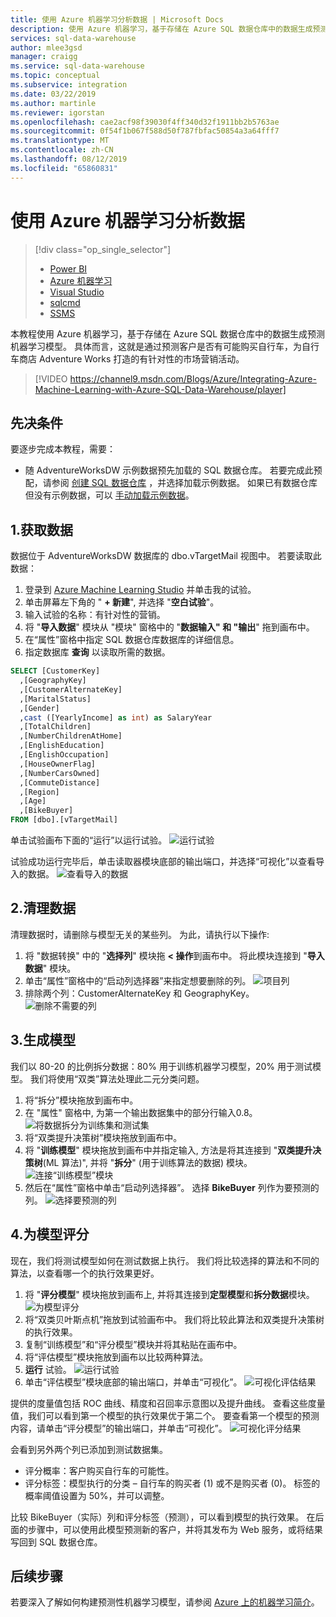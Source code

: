 ```yaml
---
title: 使用 Azure 机器学习分析数据 | Microsoft Docs
description: 使用 Azure 机器学习，基于存储在 Azure SQL 数据仓库中的数据生成预测机器学习模型。
services: sql-data-warehouse
author: mlee3gsd
manager: craigg
ms.service: sql-data-warehouse
ms.topic: conceptual
ms.subservice: integration
ms.date: 03/22/2019
ms.author: martinle
ms.reviewer: igorstan
ms.openlocfilehash: cae2acf98f39030f4ff340d32f1911bb2b5763ae
ms.sourcegitcommit: 0f54f1b067f588d50f787fbfac50854a3a64fff7
ms.translationtype: MT
ms.contentlocale: zh-CN
ms.lasthandoff: 08/12/2019
ms.locfileid: "65860831"
---
```

# <a name="analyze-data-with-azure-machine-learning"></a>使用 Azure 机器学习分析数据
> [!div class="op_single_selector"]
> * [Power BI](sql-data-warehouse-get-started-visualize-with-power-bi.md)
> * [Azure 机器学习](sql-data-warehouse-get-started-analyze-with-azure-machine-learning.md)
> * [Visual Studio](sql-data-warehouse-query-visual-studio.md)
> * [sqlcmd](sql-data-warehouse-get-started-connect-sqlcmd.md) 
> * [SSMS](sql-data-warehouse-query-ssms.md)
> 
> 

本教程使用 Azure 机器学习，基于存储在 Azure SQL 数据仓库中的数据生成预测机器学习模型。 具体而言，这就是通过预测客户是否有可能购买自行车，为自行车商店 Adventure Works 打造的有针对性的市场营销活动。

> [!VIDEO https://channel9.msdn.com/Blogs/Azure/Integrating-Azure-Machine-Learning-with-Azure-SQL-Data-Warehouse/player]
> 
> 

## <a name="prerequisites"></a>先决条件
要逐步完成本教程，需要：

* 随 AdventureWorksDW 示例数据预先加载的 SQL 数据仓库。 若要完成此预配，请参阅 [创建 SQL 数据仓库][Create a SQL Data Warehouse] ，并选择加载示例数据。 如果已有数据仓库但没有示例数据，可以 [手动加载示例数据][load sample data manually]。

## <a name="1-get-the-data"></a>1.获取数据
数据位于 AdventureWorksDW 数据库的 dbo.vTargetMail 视图中。 若要读取此数据：

1. 登录到 [Azure Machine Learning Studio][Azure Machine Learning studio] 并单击我的试验。
2. 单击屏幕左下角的 " **+ 新建**", 并选择 "**空白试验**"。
3. 输入试验的名称：有针对性的营销。
4. 将 "**导入数据**" 模块从 "模块" 窗格中的 "**数据输入" 和 "输出**" 拖到画布中。
5. 在“属性”窗格中指定 SQL 数据仓库数据库的详细信息。
6. 指定数据库 **查询** 以读取所需的数据。

```sql
SELECT [CustomerKey]
  ,[GeographyKey]
  ,[CustomerAlternateKey]
  ,[MaritalStatus]
  ,[Gender]
  ,cast ([YearlyIncome] as int) as SalaryYear
  ,[TotalChildren]
  ,[NumberChildrenAtHome]
  ,[EnglishEducation]
  ,[EnglishOccupation]
  ,[HouseOwnerFlag]
  ,[NumberCarsOwned]
  ,[CommuteDistance]
  ,[Region]
  ,[Age]
  ,[BikeBuyer]
FROM [dbo].[vTargetMail]
```

单击试验画布下面的“运行”以运行试验。
![运行试验][1]

试验成功运行完毕后，单击读取器模块底部的输出端口，并选择“可视化”以查看导入的数据。
![查看导入的数据][3]

## <a name="2-clean-the-data"></a>2.清理数据
清理数据时，请删除与模型无关的某些列。 为此，请执行以下操作:

1. 将 "数据转换" 中的 "**选择列**" 模块拖 **< 操作**到画布中。 将此模块连接到 "**导入数据**" 模块。
2. 单击“属性”窗格中的“启动列选择器”来指定想要删除的列。
   ![项目列][4]
3. 排除两个列：CustomerAlternateKey 和 GeographyKey。
   ![删除不需要的列][5]

## <a name="3-build-the-model"></a>3.生成模型
我们以 80-20 的比例拆分数据：80% 用于训练机器学习模型，20% 用于测试模型。 我们将使用“双类”算法处理此二元分类问题。

1. 将“拆分”模块拖放到画布中。
2. 在 "属性" 窗格中, 为第一个输出数据集中的部分行输入0.8。
   ![将数据拆分为训练集和测试集][6]
3. 将“双类提升决策树”模块拖放到画布中。
4. 将 "**训练模型**" 模块拖放到画布中并指定输入, 方法是将其连接到 "**双类提升决策树**(ML 算法)", 并将 "**拆分**" (用于训练算法的数据) 模块。 
     ![连接“训练模型”模块][7]
5. 然后在“属性”窗格中单击“启动列选择器”。 选择 **BikeBuyer** 列作为要预测的列。
   ![选择要预测的列][8]

## <a name="4-score-the-model"></a>4.为模型评分
现在，我们将测试模型如何在测试数据上执行。 我们将比较选择的算法和不同的算法，以查看哪一个的执行效果更好。

1. 将 "**评分模型**" 模块拖放到画布上, 并将其连接到**定型模型**和**拆分数据**模块。
   ![为模型评分][9]
2. 将“双类贝叶斯点机”拖放到试验画布中。 我们将比较此算法和双类提升决策树的执行效果。
3. 复制“训练模型”和“评分模型”模块并将其粘贴在画布中。
4. 将“评估模型”模块拖放到画布以比较两种算法。
5. **运行** 试验。
   ![运行试验][10]
6. 单击“评估模型”模块底部的输出端口，并单击“可视化”。
   ![可视化评估结果][11]

提供的度量值包括 ROC 曲线、精度和召回率示意图以及提升曲线。 查看这些度量值，我们可以看到第一个模型的执行效果优于第二个。 要查看第一个模型的预测内容，请单击“评分模型”的输出端口，并单击“可视化”。
![可视化评分结果][12]

会看到另外两个列已添加到测试数据集。

* 评分概率：客户购买自行车的可能性。
* 评分标签：模型执行的分类 – 自行车的购买者 (1) 或不是购买者 (0)。 标签的概率阈值设置为 50%，并可以调整。

比较 BikeBuyer（实际）列和评分标签（预测），可以看到模型的执行效果。 在后面的步骤中，可以使用此模型预测新的客户，并将其发布为 Web 服务，或将结果写回到 SQL 数据仓库。

## <a name="next-steps"></a>后续步骤
若要深入了解如何构建预测性机器学习模型，请参阅 [Azure 上的机器学习简介][Introduction to Machine Learning on Azure]。

<!--Image references-->
[1]: media/sql-data-warehouse-get-started-analyze-with-azure-machine-learning/img1-reader-new.png
[2]: media/sql-data-warehouse-get-started-analyze-with-azure-machine-learning/img2-visualize-new.png
[3]: media/sql-data-warehouse-get-started-analyze-with-azure-machine-learning/img3-readerdata-new.png
[4]: media/sql-data-warehouse-get-started-analyze-with-azure-machine-learning/img4-projectcolumns-new.png
[5]: media/sql-data-warehouse-get-started-analyze-with-azure-machine-learning/img5-columnselector-new.png
[6]: media/sql-data-warehouse-get-started-analyze-with-azure-machine-learning/img6-split-new.png
[7]: media/sql-data-warehouse-get-started-analyze-with-azure-machine-learning/img7-train-new.png
[8]: media/sql-data-warehouse-get-started-analyze-with-azure-machine-learning/img8-traincolumnselector-new.png
[9]: media/sql-data-warehouse-get-started-analyze-with-azure-machine-learning/img9-score-new.png
[10]: media/sql-data-warehouse-get-started-analyze-with-azure-machine-learning/img10-evaluate-new.png
[11]: media/sql-data-warehouse-get-started-analyze-with-azure-machine-learning/img11-evalresults-new.png
[12]: media/sql-data-warehouse-get-started-analyze-with-azure-machine-learning/img12-scoreresults-new.png


<!--Article references-->
[Azure Machine Learning studio]:https://studio.azureml.net/
[Introduction to Machine Learning on Azure]:https://azure.microsoft.com/documentation/articles/machine-learning-what-is-machine-learning/
[load sample data manually]: sql-data-warehouse-load-sample-databases.md
[Create a SQL Data Warehouse]: sql-data-warehouse-get-started-provision.md
